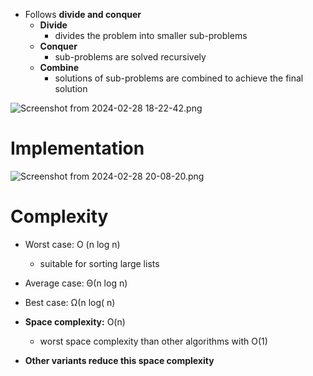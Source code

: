 - Follows **divide and conquer**
	- **Divide**
		- divides the problem into smaller sub-problems 
	- **Conquer**
		- sub-problems are solved recursively
	- **Combine**
		- solutions of sub-problems are combined to achieve the final solution 



![Screenshot from 2024-02-28 18-22-42.png](../../../../_resources/Screenshot%20from%202024-02-28%2018-22-42.png)

# Implementation 



![Screenshot from 2024-02-28 20-08-20.png](../../../../_resources/Screenshot%20from%202024-02-28%2020-08-20.png)

# Complexity

- Worst case: O (n log n)
	- suitable for sorting large lists

- Average case: &Theta;(n log n)
- Best case: &Omega;(n log( n)
- **Space complexity:** O(n)
	- worst space complexity than other algorithms with O(1)

- **Other variants reduce this space complexity**